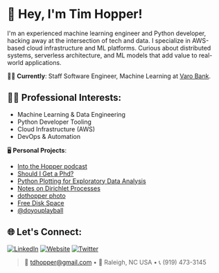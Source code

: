 # 👋 Hey, I'm Tim Hopper! 

I'm an experienced machine learning engineer and Python developer, hacking away at the intersection of tech and data. I specialize in AWS-based cloud infrastructure and ML platforms. Curious about distributed systems, serverless architecture, and ML models that add value to real-world applications. 

👨‍💻 **Currently**: Staff Software Engineer, Machine Learning at [Varo Bank](https://www.varomoney.com/).

## 👨‍🔬 Professional Interests:
- Machine Learning & Data Engineering
- Python Developer Tooling
- Cloud Infrastructure (AWS)
- DevOps & Automation
  
🖥️ **Personal Projects**: 
- [Into the Hopper podcast](https://podcast.tdhopper.com/)
- [Should I Get a Phd?](https://shouldigetaphd.com)
- [Python Plotting for Exploratory Data Analysis](https://pythonplot.com)
- [Notes on Dirichlet Processes](https://dp.tdhopper.com)
- [dothopper photo](https://photos.tdhopper.com)
- [Free Disk Space](https://freespace.tdhopper.com)
- [@doyouplayball](https://www.instagram.com/doyouplayball/)
  
## 🌐 Let's Connect:
[![LinkedIn](https://img.shields.io/badge/LinkedIn-%230077B5.svg?&style=flat&logo=linkedin&logoColor=white)](https://linkedin.com/in/tdhopper) 
[![Website](https://img.shields.io/badge/Website-%23323232?&style=flat&logo=internet-archive&logoColor=white)](https://tdhopper.com)
[![Twitter](https://img.shields.io/badge/Twitter-%23323232?&style=flat&logo=twitter&logoColor=white)](https://x.com/tdhopper)

> 📧 tdhopper@gmail.com • 📍 Raleigh, NC USA • 📞 (919) 473-3145
